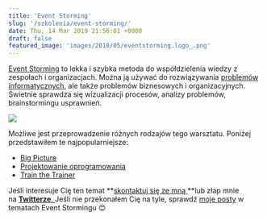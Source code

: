 ```yaml
---
title: 'Event Storming'
slug: '/szkolenia/event-storming/'
date: Thu, 14 Mar 2019 21:56:01 +0000
draft: false
featured_image: 'images/2018/05/eventstorming.logo_.png'
---
```


[Event Storming](https://en.wikipedia.org/wiki/Event_storming) to lekka i szybka metoda do współdzielenia wiedzy z zespołach i organizacjach. Można ją używać do rozwiązywania [problemów informatycznych](https://www.thoughtworks.com/radar/techniques/event-storming), ale także problemów biznesowych i organizacyjnych. Świetnie sprawdza się wizualizacji procesów, analizy problemów, brainstormingu usprawnień.

[![](https://radekmaziarka.pl/wp-content/uploads/2019/09/event-storming-showcase.jpg)](https://radekmaziarka.pl/wp-content/uploads/2019/09/event-storming-showcase.jpg)

Możliwe jest przeprowadzenie różnych rodzajów tego warsztatu. Poniżej przedstawiłem te najpopularniejsze:

 *   [Big Picture](/szkolenia/event-storming-big-picture/)
 *   [Projektowanie oprogramowania](/szkolenia/event-storming-projektowanie-oprogramowania/)
 *   [Train the Trainer](/event-storming-train-the-trainer/)

Jeśli interesuje Cię ten temat **[skontaktuj się ze mną ](https://radekmaziarka.pl/kontakt)**lub złap mnie na [**Twitterze**. ](https://twitter.com/RadekMaziarka)Jeśli nie przekonałem Cię na tyle, sprawdź [moje posty](https://radekmaziarka.pl/category/event-storming/) w tematach Event Stormingu 😊